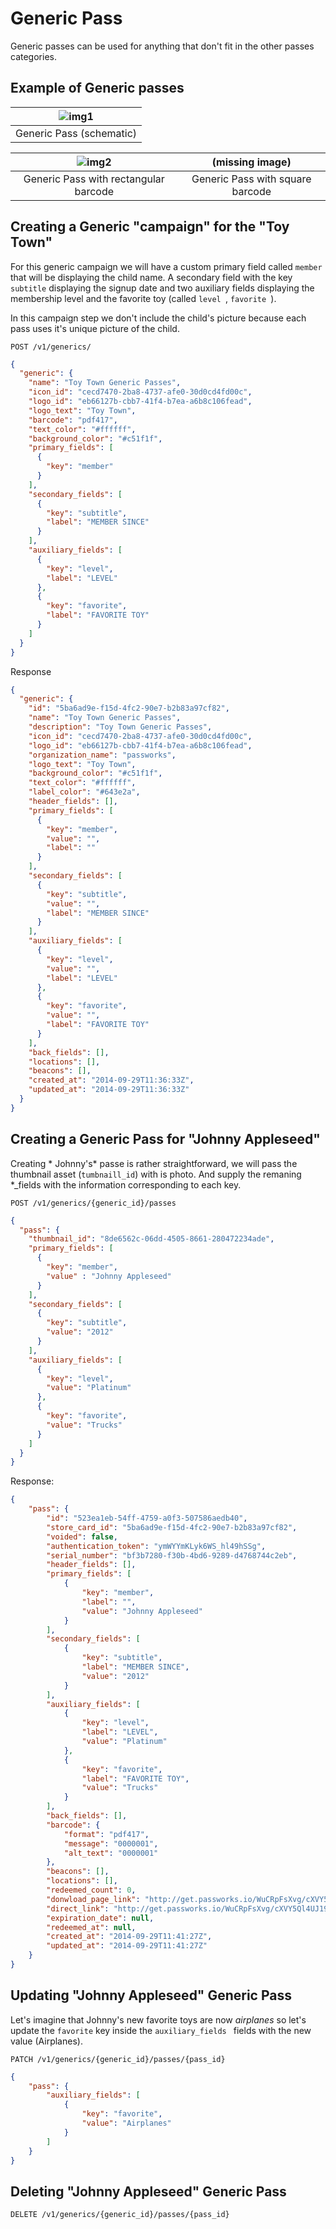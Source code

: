 Generic Pass
================


Generic passes can be used for anything that don't fit in the other passes categories.


Example of Generic passes
------------

|![img1](https://raw.githubusercontent.com/passworks/passworks-api/master/assets/images/generic/generic_2x.png)|
|:--------------:|
|Generic Pass (schematic)|


| ![img2](https://raw.githubusercontent.com/passworks/passworks-api/master/assets/images/generic/generic_pass_toy_town_guidelines.png) | (missing image) |
|:-------------------:|:----------------:|
| Generic Pass with rectangular barcode | Generic Pass with square barcode |



Creating a Generic "campaign" for the "Toy Town"
------------

For this generic campaign we will have a custom primary field called `member` that will be displaying the child name. A secondary field with the key `subtitle` displaying the signup date and two auxiliary fields displaying the membership level and the favorite toy (called `level `, `favorite `).

In this campaign step we don't include the child's picture because each pass uses it's unique picture of the child.

```shell
POST /v1/generics/
```

```json
{
  "generic": {
    "name": "Toy Town Generic Passes",
    "icon_id": "cecd7470-2ba8-4737-afe0-30d0cd4fd00c",
    "logo_id": "eb66127b-cbb7-41f4-b7ea-a6b8c106fead",
    "logo_text": "Toy Town",
    "barcode": "pdf417",
    "text_color": "#ffffff",
    "background_color": "#c51f1f",
    "primary_fields": [
      {
        "key": "member"
      }
    ],
    "secondary_fields": [
      {
        "key": "subtitle",
        "label": "MEMBER SINCE"
      }
    ],
    "auxiliary_fields": [
      {
        "key": "level",
        "label": "LEVEL"
      },
      {
        "key": "favorite",
        "label": "FAVORITE TOY"
      }
    ]
  }
}
```

Response

```json
{
  "generic": {
    "id": "5ba6ad9e-f15d-4fc2-90e7-b2b83a97cf82",
    "name": "Toy Town Generic Passes",
    "description": "Toy Town Generic Passes",
    "icon_id": "cecd7470-2ba8-4737-afe0-30d0cd4fd00c",
    "logo_id": "eb66127b-cbb7-41f4-b7ea-a6b8c106fead",
    "organization_name": "passworks",
    "logo_text": "Toy Town",
    "background_color": "#c51f1f",
    "text_color": "#ffffff",
    "label_color": "#643e2a",
    "header_fields": [],
    "primary_fields": [
      {
        "key": "member",
        "value": "",
        "label": ""
      }
    ],
    "secondary_fields": [
      {
        "key": "subtitle",
        "value": "",
        "label": "MEMBER SINCE"
      }
    ],
    "auxiliary_fields": [
      {
        "key": "level",
        "value": "",
        "label": "LEVEL"
      },
      {
        "key": "favorite",
        "value": "",
        "label": "FAVORITE TOY"
      }
    ],
    "back_fields": [],
    "locations": [],
    "beacons": [],
    "created_at": "2014-09-29T11:36:33Z",
    "updated_at": "2014-09-29T11:36:33Z"
  }
}
```


Creating a Generic Pass for "Johnny Appleseed"
------------

Creating * Johnny's* passe is rather straightforward, we will pass the thumbnail asset (`tumbnaill_id`) with is photo. And supply the remaning \*_fields with the information corresponding to each key.

```shell
POST /v1/generics/{generic_id}/passes
```


```json
{
  "pass": {
    "thumbnail_id": "8de6562c-06dd-4505-8661-280472234ade",
    "primary_fields": [
      {
        "key": "member",
        "value" : "Johnny Appleseed"
      }
    ],
    "secondary_fields": [
      {
        "key": "subtitle",
        "value": "2012"
      }
    ],
    "auxiliary_fields": [
      {
        "key": "level",
        "value": "Platinum"
      },
      {
        "key": "favorite",
        "value": "Trucks"
      }
    ]
  }
}
```

Response:

```json
{
    "pass": {
        "id": "523ea1eb-54ff-4759-a0f3-507586aedb40",
        "store_card_id": "5ba6ad9e-f15d-4fc2-90e7-b2b83a97cf82",
        "voided": false,
        "authentication_token": "ymWYYmKLyk6WS_hl49hSSg",
        "serial_number": "bf3b7280-f30b-4bd6-9289-d4768744c2eb",
        "header_fields": [],
        "primary_fields": [
            {
                "key": "member",
                "label": "",
                "value": "Johnny Appleseed"
            }
        ],
        "secondary_fields": [
            {
                "key": "subtitle",
                "label": "MEMBER SINCE",
                "value": "2012"
            }
        ],
        "auxiliary_fields": [
            {
                "key": "level",
                "label": "LEVEL",
                "value": "Platinum"
            },
            {
                "key": "favorite",
                "label": "FAVORITE TOY",
                "value": "Trucks"
            }
        ],
        "back_fields": [],
        "barcode": {
            "format": "pdf417",
            "message": "0000001",
            "alt_text": "0000001"
        },
        "beacons": [],
        "locations": [],
        "redeemed_count": 0,
        "donwload_page_link": "http://get.passworks.io/WuCRpFsXvg/cXVY5Ql4UJ19C0ewlmiDig",
        "direct_link": "http://get.passworks.io/WuCRpFsXvg/cXVY5Ql4UJ19C0ewlmiDig.pkpass",
        "expiration_date": null,
        "redeemed_at": null,
        "created_at": "2014-09-29T11:41:27Z",
        "updated_at": "2014-09-29T11:41:27Z"
    }
}
```

Updating "Johnny Appleseed" Generic Pass
------------
Let's imagine that Johnny's new favorite toys are now *airplanes* so let's update the `favorite` key inside the `auxiliary_fields ` fields with the new value (Airplanes).

```shell
PATCH /v1/generics/{generic_id}/passes/{pass_id}
```

```json
{
	"pass": {
		"auxiliary_fields": [
			{
			 	"key": "favorite",
			 	"value": "Airplanes"
			}
		]
	}
}
```	 



Deleting "Johnny Appleseed" Generic Pass
------------

```shell
DELETE /v1/generics/{generic_id}/passes/{pass_id}
```

